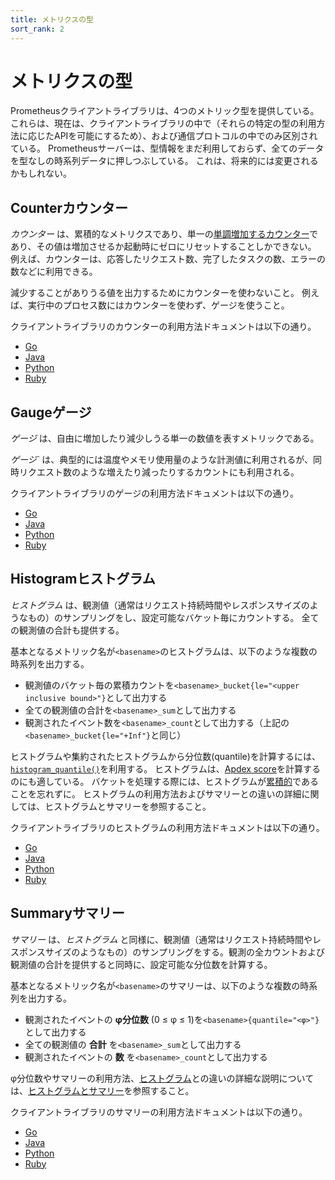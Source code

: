 ```yaml
---
title: メトリクスの型
sort_rank: 2
---
```


# メトリクスの型

Prometheusクライアントライブラリは、4つのメトリック型を提供している。 これらは、現在は、クライアントライブラリの中で（それらの特定の型の利用方法に応じたAPIを可能にするため）、および通信プロトコルの中でのみ区別されている。 Prometheusサーバーは、型情報をまだ利用しておらず、全てのデータを型なしの時系列データに押しつぶしている。 これは、将来的には変更されるかもしれない。

## <span class="original-header">Counter</span>カウンター

_カウンター_ は、累積的なメトリクスであり、単一の[単調増加するカウンター](https://en.wikipedia.org/wiki/単調写像)であり、その値は増加させるか起動時にゼロにリセットすることしかできない。 例えば、カウンターは、応答したリクエスト数、完了したタスクの数、エラーの数などに利用できる。

減少することがありうる値を出力するためにカウンターを使わないこと。 例えば、実行中のプロセス数にはカウンターを使わず、ゲージを使うこと。

クライアントライブラリのカウンターの利用方法ドキュメントは以下の通り。

   * [Go](http://godoc.org/github.com/prometheus/client_golang/prometheus#Counter)
   * [Java](https://github.com/prometheus/client_java/blob/master/simpleclient/src/main/java/io/prometheus/client/Counter.java)
   * [Python](https://github.com/prometheus/client_python#counter)
   * [Ruby](https://github.com/prometheus/client_ruby#counter)

## <span class="original-header">Gauge</span>ゲージ

_ゲージ_ は、自由に増加したり減少しうる単一の数値を表すメトリックである。

_ゲージ`_ は、典型的には温度やメモリ使用量のような計測値に利用されるが、同時リクエスト数のような増えたり減ったりするカウントにも利用される。

クライアントライブラリのゲージの利用方法ドキュメントは以下の通り。

   * [Go](http://godoc.org/github.com/prometheus/client_golang/prometheus#Gauge)
   * [Java](https://github.com/prometheus/client_java/blob/master/simpleclient/src/main/java/io/prometheus/client/Gauge.java)
   * [Python](https://github.com/prometheus/client_python#gauge)
   * [Ruby](https://github.com/prometheus/client_ruby#gauge)

## <span class="original-header">Histogram</span>ヒストグラム

_ヒストグラム_ は、観測値（通常はリクエスト持続時間やレスポンスサイズのようなもの）のサンプリングをし、設定可能なバケット毎にカウントする。 全ての観測値の合計も提供する。

基本となるメトリック名が`<basename>`のヒストグラムは、以下のような複数の時系列を出力する。

  * 観測値のバケット毎の累積カウントを`<basename>_bucket{le="<upper inclusive bound>"}`として出力する
  * 全ての観測値の合計を`<basename>_sum`として出力する
  * 観測されたイベント数を`<basename>_count`として出力する（上記の`<basename>_bucket{le="+Inf"}`と同じ）

ヒストグラムや集約されたヒストグラムから分位数(quantile)を計算するには、[`histogram_quantile()`](/ja/docs/prometheus/latest/querying/functions/#histogram_quantile)を利用する。 ヒストグラムは、[Apdex score](http://en.wikipedia.org/wiki/Apdex)を計算するのにも適している。 バケットを処理する際には、ヒストグラムが[累積的](https://ja.wikipedia.org/wiki/ヒストグラム#累積度数図)であることを忘れずに。 ヒストグラムの利用方法およびサマリーとの違いの詳細に関しては、ヒストグラムとサマリーを参照すること。

クライアントライブラリのヒストグラムの利用方法ドキュメントは以下の通り。

   * [Go](http://godoc.org/github.com/prometheus/client_golang/prometheus#Histogram)
   * [Java](https://github.com/prometheus/client_java/blob/master/simpleclient/src/main/java/io/prometheus/client/Histogram.java)
   * [Python](https://github.com/prometheus/client_python#histogram)
   * [Ruby](https://github.com/prometheus/client_ruby#histogram)

## <span class="original-header">Summary</span>サマリー

_サマリー_ は、_ヒストグラム_ と同様に、観測値（通常はリクエスト持続時間やレスポンスサイズのようなもの）のサンプリングをする。観測の全カウントおよび観測値の合計を提供すると同時に、設定可能な分位数を計算する。

基本となるメトリック名が`<basename>`のサマリーは、以下のような複数の時系列を出力する。

  * 観測されたイベントの **φ分位数** (0 ≤ φ ≤ 1)を`<basename>{quantile="<φ>"}`として出力する
  * 全ての観測値の **合計** を`<basename>_sum`として出力する
  * 観測されたイベントの **数** を`<basename>_count`として出力する

φ分位数やサマリーの利用方法、[ヒストグラム](#histogram)との違いの詳細な説明については、[ヒストグラムとサマリー](/ja/docs/practices/histograms)を参照すること。

クライアントライブラリのサマリーの利用方法ドキュメントは以下の通り。

   * [Go](http://godoc.org/github.com/prometheus/client_golang/prometheus#Summary)
   * [Java](https://github.com/prometheus/client_java/blob/master/simpleclient/src/main/java/io/prometheus/client/Summary.java)
   * [Python](https://github.com/prometheus/client_python#summary)
   * [Ruby](https://github.com/prometheus/client_ruby#summary)

